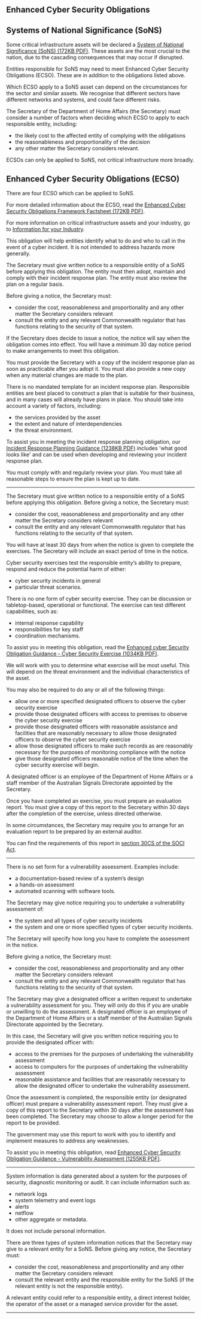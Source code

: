 ## Enhanced Cyber Security Obligations



## Systems of National Significance (SoNS)  

Some critical infrastructure assets will be declared a [System of National Significance (SoNS) (172KB PDF)](https://www.cisc.gov.au/resources-subsite/Documents/cisc-factsheet-systems-of-national-significance-enhanced-cyber-security-obligations.pdf). These assets are the most crucial to the nation, due to the cascading consequences that may occur if disrupted.

Entities responsible for SoNS may need to meet Enhanced Cyber Security Obligations (ECSO). These are in addition to the obligations listed above.

Which ECSO apply to a SoNS asset can depend on the circumstances for the sector and similar assets. We recognise that different sectors have different networks and systems, and could face different risks.

The Secretary of the Department of Home Affairs (the Secretary) must consider a number of factors when deciding which ECSO to apply to each responsible entity, including:

-   the likely cost to the affected entity of complying with the obligations
-   the reasonableness and proportionality of the decision
-   any other matter the Secretary considers relevant.

ECSOs can only be applied to SoNS, not critical infrastructure more broadly.  
  

## Enhanced Cyber Security Obligations (ECSO)

There are four ECSO which can be applied to SoNS.

For more detailed information about the ECSO, read the [Enhanced Cyber Security Obligations Framework Factsheet (172KB PDF)](https://www.cisc.gov.au/resources-subsite/Documents/cisc-factsheet-systems-of-national-significance-enhanced-cyber-security-obligations.pdf).

For more information on critical infrastructure assets and your industry, go to [Information for your Industry](https://www.cisc.gov.au/information-for-your-industry).



This obligation will help entities identify what to do and who to call in the event of a cyber incident. It is not intended to address hazards more generally.

The Secretary must give written notice to a responsible entity of a SoNS before applying this obligation. The entity must then adopt, maintain and comply with their incident response plan. The entity must also review the plan on a regular basis.

Before giving a notice, the Secretary must:

-   consider the cost, reasonableness and proportionality and any other matter the Secretary considers relevant
-   consult the entity and any relevant Commonwealth regulator that has functions relating to the security of that system.

If the Secretary does decide to issue a notice, the notice will say when the obligation comes into effect. You will have a minimum 30 day notice period to make arrangements to meet this obligation.

You must provide the Secretary with a copy of the incident response plan as soon as practicable after you adopt it. You must also provide a new copy when any material changes are made to the plan.

There is no mandated template for an incident response plan. Responsible entities are best placed to construct a plan that is suitable for their business, and in many cases will already have plans in place. You should take into account a variety of factors, including:

-   the services provided by the asset
-   the extent and nature of interdependencies
-   the threat environment.

To assist you in meeting the incident response planning obligation, our [Incident Response Planning Guidance (1238KB PDF)](https://www.cisc.gov.au/resources-subsite/Documents/ecso-guidance-incident-response-planning.pdf) includes 'what good looks like' and can be used when developing and reviewing your incident response plan.

You must comply with and regularly review your plan. You must take all reasonable steps to ensure the plan is kept up to date.

___

The Secretary must give written notice to a responsible entity of a SoNS before applying this obligation. Before giving a notice, the Secretary must:

-   consider the cost, reasonableness and proportionality and any other matter the Secretary considers relevant
-   consult the entity and any relevant Commonwealth regulator that has functions relating to the security of that system.

You will have at least 30 days from when the notice is given to complete the exercises. The Secretary will include an exact period of time in the notice.

Cyber security exercises test the responsible entity’s ability to prepare, respond and reduce the potential harm of either:

-   cyber security incidents in general
-   particular threat scenarios.

There is no one form of cyber security exercise. They can be discussion or tabletop-based, operational or functional. The exercise can test different capabilities, such as:

-   internal response capability
-   responsibilities for key staff
-   coordination mechanisms.

To assist you in meeting this obligation, read the [Enhanced cyber Security Obligation Guidance - Cyber Security Exercise (1034KB PDF)](https://www.cisc.gov.au/resources-subsite/Documents/ecso-guidance-cyber-security-exercises.pdf).

We will work with you to determine what exercise will be most useful. This will depend on the threat environment and the individual characteristics of the asset.

You may also be required to do any or all of the following things:

-   allow one or more specified designated officers to observe the cyber security exercise
-   provide those designated officers with access to premises to observe the cyber security exercise
-   provide those designated officers with reasonable assistance and facilities that are reasonably necessary to allow those designated officers to observe the cyber security exercise
-   allow those designated officers to make such records as are reasonably necessary for the purposes of monitoring compliance with the notice
-   give those designated officers reasonable notice of the time when the cyber security exercise will begin.

A designated officer is an employee of the Department of Home Affairs or a staff member of the Australian Signals Directorate appointed by the Secretary.

Once you have completed an exercise, you must prepare an evaluation report. You must give a copy of this report to the Secretary within 30 days after the completion of the exercise, unless directed otherwise.

In some circumstances, the Secretary may require you to arrange for an evaluation report to be prepared by an external auditor.

You can find the requirements of this report in [section 30CS of the SOCI Act](https://www.legislation.gov.au/Series/C2018A00029).

___

There is no set form for a vulnerability assessment. Examples include:

-   a documentation-based review of a system’s design
-   a hands-on assessment
-   automated scanning with software tools.

The Secretary may give notice requiring you to undertake a vulnerability assessment of:

-   the system and all types of cyber security incidents
-   the system and one or more specified types of cyber security incidents.

The Secretary will specify how long you have to complete the assessment in the notice.

Before giving a notice, the Secretary must:

-   consider the cost, reasonableness and proportionality and any other matter the Secretary considers relevant
-   consult the entity and any relevant Commonwealth regulator that has functions relating to the security of that system.

The Secretary may give a designated officer a written request to undertake a vulnerability assessment for you. They will only do this if you are unable or unwilling to do the assessment. A designated officer is an employee of the Department of Home Affairs or a staff member of the Australian Signals Directorate appointed by the Secretary.

In this case, the Secretary will give you written notice requiring you to provide the designated officer with:

-   access to the premises for the purposes of undertaking the vulnerability assessment
-   access to computers for the purposes of undertaking the vulnerability assessment
-   reasonable assistance and facilities that are reasonably necessary to allow the designated officer to undertake the vulnerability assessment.

Once the assessment is completed, the responsible entity (or designated officer) must prepare a vulnerability assessment report. They must give a copy of this report to the Secretary within 30 days after the assessment has been completed. The Secretary may choose to allow a longer period for the report to be provided.

The government may use this report to work with you to identify and implement measures to address any weaknesses.

To assist you in meeting this obligation, read [Enhanced Cyber Security Obligation Guidance - Vulnerability Assessment (1255KB PDF)](https://www.cisc.gov.au/resources-subsite/Documents/enhanced-cyber-security-obligations-guidance-vulnerability-assessments.pdf).

___

System information is data generated about a system for the purposes of security, diagnostic monitoring or audit. It can include information such as:

-   network logs
-   system telemetry and event logs
-   alerts
-   netflow
-   other aggregate or metadata.

It does not include personal information.

There are three types of system information notices that the Secretary may give to a relevant entity for a SoNS. Before giving any notice, the Secretary must:

-   consider the cost, reasonableness and proportionality and any other matter the Secretary considers relevant
-   consult the relevant entity and the responsible entity for the SoNS (if the relevant entity is not the responsible entity).

A relevant entity could refer to a responsible entity, a direct interest holder, the operator of the asset or a managed service provider for the asset.

___

